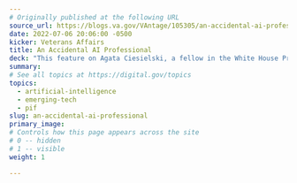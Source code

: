 ```yaml
---
# Originally published at the following URL
source_url: https://blogs.va.gov/VAntage/105305/an-accidental-ai-professional/
date: 2022-07-06 20:06:00 -0500
kicker: Veterans Affairs
title: An Accidental AI Professional
deck: "This feature on Agata Ciesielski, a fellow in the White House Presidential Innovation Fellowship (PIF) Program, highlights the opportunities provided by the program to work on big impact inter-agency problems, such as elevating artificial intelligence solutions."
summary: 
# See all topics at https://digital.gov/topics
topics:
  - artificial-intelligence
  - emerging-tech
  - pif
slug: an-accidental-ai-professional
primary_image: 
# Controls how this page appears across the site
# 0 -- hidden
# 1 -- visible
weight: 1

---
```

